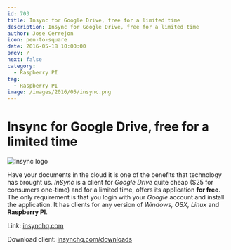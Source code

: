 ```yaml
---
id: 703
title: Insync for Google Drive, free for a limited time
description: Insync for Google Drive, free for a limited time
author: Jose Cerrejon
icon: pen-to-square
date: 2016-05-18 10:00:00
prev: /
next: false
category:
  - Raspberry PI
tag:
  - Raspberry PI
image: /images/2016/05/insync.png
---
```


# Insync for Google Drive, free for a limited time

![Insync logo](/images/2016/05/insync.png)

Have your documents in the cloud it is one of the benefits that technology has brought us. *InSync* is a client for *Google Drive* quite cheap ($25 for consumers one-time) and for a limited time, offers its application **for free**. The only requirement is that you login with your *Google* account and install the application. It has clients for any version of *Windows, OSX, Linux* and **Raspberry PI**.

Link: [insynchq.com](https://www.insynchq.com/free)

Download client: [insynchq.com/downloads](https://www.insynchq.com/downloads)